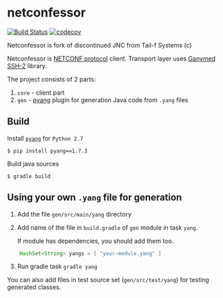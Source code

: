 # netconfessor


[![Build Status](https://travis-ci.org/xotonic/netconfessor.svg?branch=master)](https://travis-ci.org/xotonic/netconfessor)
[![codecov](https://codecov.io/gh/xotonic/netconfessor/branch/master/graph/badge.svg)](https://codecov.io/gh/xotonic/netconfessor)


Netconfessor is fork of discontinued JNC from Tail-f Systems (c)

Netconfessor is [NETCONF protocol](https://tools.ietf.org/html/rfc6241) client. 
Transport layer uses [Ganymed SSH-2](https://github.com/hudson/ganymed-ssh-2) library.

The project consists of 2 parts:
1. `core` - client part
2. `gen` - [pyang](https://github.com/mbj4668/pyang) plugin for generation Java code from `.yang` files

## Build

Install [`pyang`](https://github.com/mbj4668/pyang) for `Python 2.7`

```
$ pip install pyang==1.7.3
```
Build java sources

```
$ gradle build
```

## Using your own `.yang` file for generation

1. Add the file `gen/src/main/yang` directory
2. Add name of the file in `build.gradle` of `gen` module in task `yang`.

    If module has dependencies, you should add them too.
```groovy 
    HashSet<String> yangs = [ "your-module.yang" ]
```

3. Run gradle task `gradle yang`

You can also add files in test source set (`gen/src/test/yang`) for testing generated classes.
